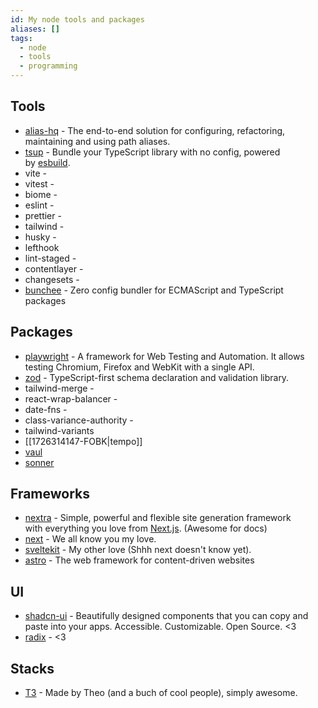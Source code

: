 ```yaml
---
id: My node tools and packages
aliases: []
tags:
  - node
  - tools
  - programming
---
```


## Tools

- [alias-hq](https://www.npmjs.com/package/alias-hq) - The end-to-end solution for configuring, refactoring, maintaining and using path aliases.
- [tsup](https://github.com/egoist/tsup) - Bundle your TypeScript library with no config, powered by [esbuild](https://github.com/evanw/esbuild).
- vite -
- vitest -
- biome -
- eslint -
- prettier -
- tailwind -
- husky -
- lefthook
- lint-staged -
- contentlayer -
- changesets -
- [bunchee](https://github.com/huozhi/bunchee) - Zero config bundler for ECMAScript and TypeScript packages

## Packages

- [playwright](https://playwright.dev/) - A framework for Web Testing and Automation.
  It allows testing Chromium, Firefox and WebKit with a single API.
- [zod](https://zod.dev) - TypeScript-first schema declaration and validation library.
- tailwind-merge -
- react-wrap-balancer -
- date-fns -
- class-variance-authority -
- tailwind-variants
- [[1726314147-FOBK|tempo]]
- [vaul](https://vaul.emilkowal.ski)
- [sonner](https://sonner.emilkowal.ski)

## Frameworks

- [nextra](https://nextra.site) - Simple, powerful and flexible site generation framework  
  with everything you love from [Next.js](https://nextjs.org/). (Awesome for docs)
- [next](https://nextjs.org/docs) - We all know you my love.
- [sveltekit](https://kit.svelte.dev/docs/introduction) - My other love (Shhh next doesn't know yet).
- [astro](https://astro.build) - The web framework for content-driven websites

## UI

- [shadcn-ui](https://ui.shadcn.com) - Beautifully designed components that you can copy and paste into your apps. Accessible. Customizable. Open Source. <3
- [radix](https://radix-ui.com) - <3

## Stacks

- [T3](https://create.t3.gg) - Made by Theo (and a buch of cool people), simply awesome.
